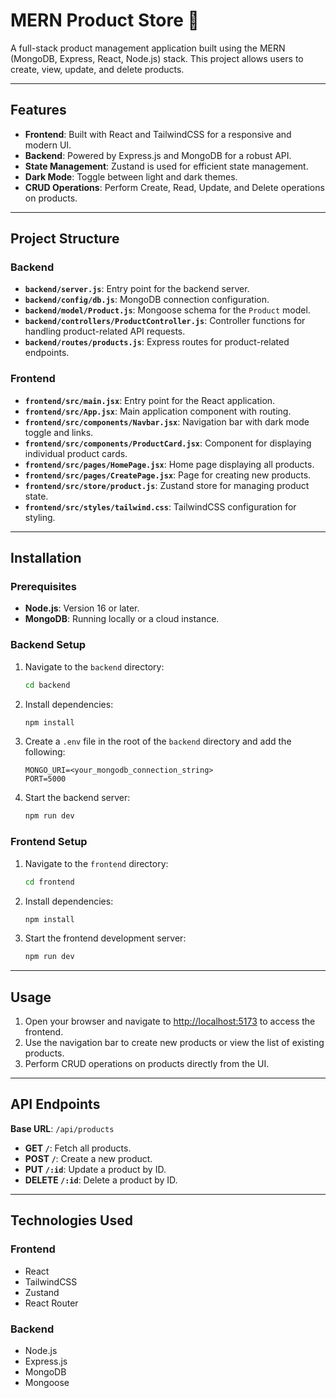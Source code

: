 # MERN Product Store 🛒

A full-stack product management application built using the MERN (MongoDB, Express, React, Node.js) stack. This project allows users to create, view, update, and delete products.

---

## Features

- **Frontend**: Built with React and TailwindCSS for a responsive and modern UI.
- **Backend**: Powered by Express.js and MongoDB for a robust API.
- **State Management**: Zustand is used for efficient state management.
- **Dark Mode**: Toggle between light and dark themes.
- **CRUD Operations**: Perform Create, Read, Update, and Delete operations on products.

---

## Project Structure

### Backend

- **`backend/server.js`**: Entry point for the backend server.
- **`backend/config/db.js`**: MongoDB connection configuration.
- **`backend/model/Product.js`**: Mongoose schema for the `Product` model.
- **`backend/controllers/ProductController.js`**: Controller functions for handling product-related API requests.
- **`backend/routes/products.js`**: Express routes for product-related endpoints.

### Frontend

- **`frontend/src/main.jsx`**: Entry point for the React application.
- **`frontend/src/App.jsx`**: Main application component with routing.
- **`frontend/src/components/Navbar.jsx`**: Navigation bar with dark mode toggle and links.
- **`frontend/src/components/ProductCard.jsx`**: Component for displaying individual product cards.
- **`frontend/src/pages/HomePage.jsx`**: Home page displaying all products.
- **`frontend/src/pages/CreatePage.jsx`**: Page for creating new products.
- **`frontend/src/store/product.js`**: Zustand store for managing product state.
- **`frontend/src/styles/tailwind.css`**: TailwindCSS configuration for styling.

---

## Installation

### Prerequisites

- **Node.js**: Version 16 or later.
- **MongoDB**: Running locally or a cloud instance.

### Backend Setup

1. Navigate to the `backend` directory:
    ```bash
    cd backend
    ```
2. Install dependencies:
    ```bash
    npm install
    ```
3. Create a `.env` file in the root of the `backend` directory and add the following:
    ```env
    MONGO_URI=<your_mongodb_connection_string>
    PORT=5000
    ```
4. Start the backend server:
    ```bash
    npm run dev
    ```

### Frontend Setup

1. Navigate to the `frontend` directory:
    ```bash
    cd frontend
    ```
2. Install dependencies:
    ```bash
    npm install
    ```
3. Start the frontend development server:
    ```bash
    npm run dev
    ```

---

## Usage

1. Open your browser and navigate to [http://localhost:5173](http://localhost:5173) to access the frontend.
2. Use the navigation bar to create new products or view the list of existing products.
3. Perform CRUD operations on products directly from the UI.

---

## API Endpoints

**Base URL**: `/api/products`

- **GET `/`**: Fetch all products.
- **POST `/`**: Create a new product.
- **PUT `/:id`**: Update a product by ID.
- **DELETE `/:id`**: Delete a product by ID.

---

## Technologies Used

### Frontend

- React
- TailwindCSS
- Zustand
- React Router

### Backend

- Node.js
- Express.js
- MongoDB
- Mongoose
